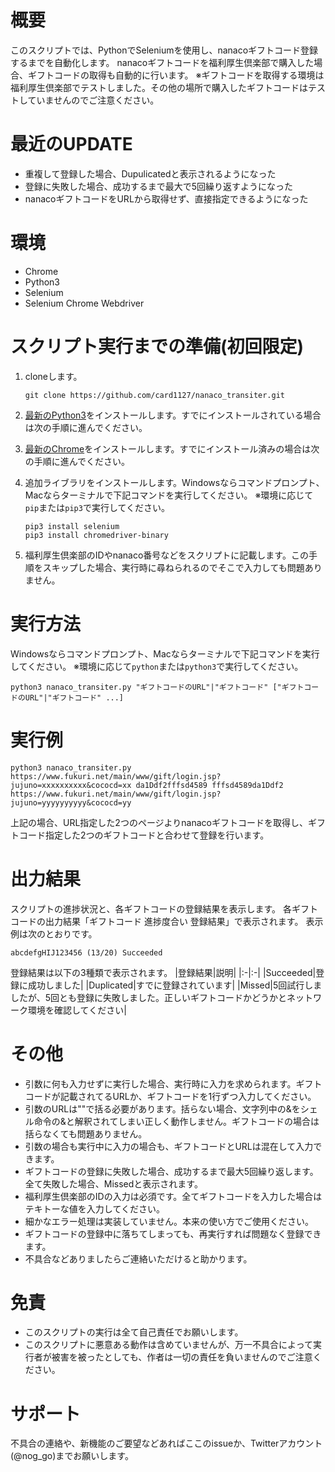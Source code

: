 # 概要
このスクリプトでは、PythonでSeleniumを使用し、nanacoギフトコード登録するまでを自動化します。
nanacoギフトコードを福利厚生倶楽部で購入した場合、ギフトコードの取得も自動的に行います。
※ギフトコードを取得する環境は福利厚生倶楽部でテストしました。その他の場所で購入したギフトコードはテストしていませんのでご注意ください。

# 最近のUPDATE
- 重複して登録した場合、Dupulicatedと表示されるようになった
- 登録に失敗した場合、成功するまで最大で5回繰り返すようになった
- nanacoギフトコードをURLから取得せず、直接指定できるようになった

# 環境
- Chrome
- Python3
- Selenium
- Selenium Chrome Webdriver

# スクリプト実行までの準備(初回限定)
1. cloneします。
    ```
    git clone https://github.com/card1127/nanaco_transiter.git
    ```

1. [最新のPython3](https://www.python.org/downloads/)をインストールします。すでにインストールされている場合は次の手順に進んでください。

1. [最新のChrome](https://www.google.co.jp/chrome/)をインストールします。すでにインストール済みの場合は次の手順に進んでください。

1. 追加ライブラリをインストールします。Windowsならコマンドプロンプト、Macならターミナルで下記コマンドを実行してください。
※環境に応じて`pip`または`pip3`で実行してください。
    ```
    pip3 install selenium
    pip3 install chromedriver-binary
    ```

1. 福利厚生倶楽部のIDやnanaco番号などをスクリプトに記載します。この手順をスキップした場合、実行時に尋ねられるのでそこで入力しても問題ありません。

# 実行方法
Windowsならコマンドプロンプト、Macならターミナルで下記コマンドを実行してください。
※環境に応じて`python`または`python3`で実行してください。
```
python3 nanaco_transiter.py "ギフトコードのURL"|"ギフトコード" ["ギフトコードのURL"|"ギフトコード" ...]
```

# 実行例
```
python3 nanaco_transiter.py https://www.fukuri.net/main/www/gift/login.jsp?jujuno=xxxxxxxxxx&cococd=xx da1Ddf2fffsd4589 fffsd4589da1Ddf2 https://www.fukuri.net/main/www/gift/login.jsp?jujuno=yyyyyyyyyy&cococd=yy
```
上記の場合、URL指定した2つのページよりnanacoギフトコードを取得し、ギフトコード指定した2つのギフトコードと合わせて登録を行います。

# 出力結果
スクリプトの進捗状況と、各ギフトコードの登録結果を表示します。
各ギフトコードの出力結果「ギフトコード 進捗度合い 登録結果」で表示されます。
表示例は次のとおりです。
```
abcdefgHIJ123456 (13/20) Succeeded
```
登録結果は以下の3種類で表示されます。
|登録結果|説明|
|:-|:-|
|Succeeded|登録に成功しました|
|Duplicated|すでに登録されています|
|Missed|5回試行しましたが、5回とも登録に失敗しました。正しいギフトコードかどうかとネットワーク環境を確認してください|

# その他
- 引数に何も入力せずに実行した場合、実行時に入力を求められます。ギフトコードが記載されてるURLか、ギフトコードを1行ずつ入力してください。
- 引数のURLは""で括る必要があります。括らない場合、文字列中の&をシェル命令の&と解釈されてしまい正しく動作しません。ギフトコードの場合は括らなくても問題ありません。
- 引数の場合も実行中に入力の場合も、ギフトコードとURLは混在して入力できます。
- ギフトコードの登録に失敗した場合、成功するまで最大5回繰り返します。全て失敗した場合、Missedと表示されます。
- 福利厚生倶楽部のIDの入力は必須です。全てギフトコードを入力した場合はテキトーな値を入力してください。
- 細かなエラー処理は実装していません。本来の使い方でご使用ください。
- ギフトコードの登録中に落ちてしまっても、再実行すれば問題なく登録できます。
- 不具合などありましたらご連絡いただけると助かります。

# 免責
- このスクリプトの実行は全て自己責任でお願いします。
- このスクリプトに悪意ある動作は含めていませんが、万一不具合によって実行者が被害を被ったとしても、作者は一切の責任を負いませんのでご注意ください。

# サポート
不具合の連絡や、新機能のご要望などあればここのissueか、Twitterアカウント(@nog_go)までお願いします。
